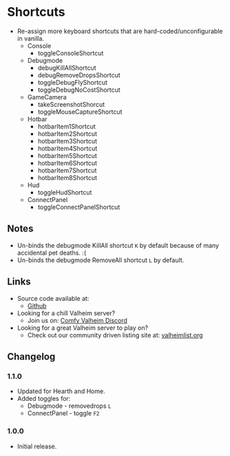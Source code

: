 # Shortcuts

  * Re-assign more keyboard shortcuts that are hard-coded/unconfigurable in vanilla.
    * Console
      * toggleConsoleShortcut
    * Debugmode
      * debugKillAllShortcut
      * debugRemoveDropsShortcut
      * toggleDebugFlyShortcut
      * toggleDebugNoCostShortcut
    * GameCamera
      * takeScreenshotShorcut
      * toggleMouseCaptureShortcut
    * Hotbar
      * hotbarItem1Shortcut
      * hotbarItem2Shortcut
      * hotbarItem3Shortcut
      * hotbarItem4Shortcut
      * hotbarItem5Shortcut
      * hotbarItem6Shortcut
      * hotbarItem7Shortcut
      * hotbarItem8Shortcut
    * Hud
      * toggleHudShortcut
    * ConnectPanel
      * toggleConnectPanelShortcut

## Notes

  * Un-binds the debugmode KillAll shortcut `K` by default because of many accidental pet deaths. :(
  * Un-binds the debugmode RemoveAll shortcut `L` by default.

## Links

  * Source code available at:
    * [Github](https://github.com/redseiko/ComfyMods/tree/main/EulersRuler)
  * Looking for a chill Valheim server?
    * Join us on: [Comfy Valheim Discord](https://discord.gg/ameHJz5PFk)
  * Looking for a great Valheim server to play on?
    * Check out our community driven listing site at: [valheimlist.org](https://valheimlist.org/)

## Changelog

### 1.1.0

  * Updated for Hearth and Home.
  * Added toggles for:
    * Debugmode - removedrops `L`
    * ConnectPanel - toggle `F2`

### 1.0.0

  * Initial release.
